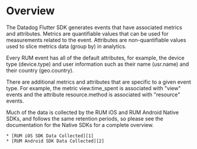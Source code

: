 # Overview

The Datadog Flutter SDK generates events that have associated metrics and attributes. Metrics are quantifiable values that can be used for measurements related to the event. Attributes are non-quantifiable values used to slice metrics data (group by) in analytics.

Every RUM event has all of the default attributes, for example, the device type (device.type) and user information such as their name (usr.name) and their country (geo.country).

There are additional metrics and attributes that are specific to a given event type. For example, the metric view.time_spent is associated with "view" events and the attribute resource.method is associated with "resource" events.

Much of the data is collected by the RUM iOS and RUM Android Native SDKs, and follows the same retention periods, so please see the documentation for the Native SDKs for a complete overview.
    
    * [RUM iOS SDK Data Collected][1]
    * [RUM Android SDK Data Collected][2]


[1]: https://docs.datadoghq.com/real_user_monitoring/ios/data_collected/
[2]: https://docs.datadoghq.com/real_user_monitoring/android/data_collected/